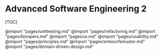# Advanced Software Engineering 2

[TOC]

@import "pages/unittesting.md"
@import "pages/refactoring.md"
@import "pages/bloopers.md"
@import "pages/ui.md"
@import "pages/usability.md"
@import "pages/principles.md"
@import "pages/entwurfsmuster.md"
@import "pages/domain-driven-design.md"
